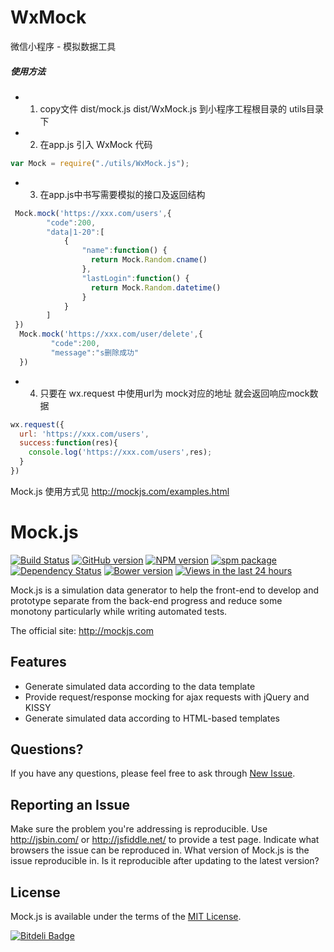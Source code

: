 # WxMock
微信小程序 - 模拟数据工具
##### 使用方法

* 1. copy文件 dist/mock.js dist/WxMock.js 到小程序工程根目录的 utils目录下
* 2. 在app.js 引入 WxMock 代码 
```javascript 
var Mock = require("./utils/WxMock.js"); 
```
* 3. 在app.js中书写需要模拟的接口及返回结构
```javascript
 Mock.mock('https://xxx.com/users',{
        "code":200,
        "data|1-20":[
            {
                "name":function() {
                  return Mock.Random.cname()
                },
                "lastLogin":function() {
                  return Mock.Random.datetime()
                }
            }
        ]
 })
  Mock.mock('https://xxx.com/user/delete',{
         "code":200,
         "message":"s删除成功"
  })
```
* 4. 只要在 wx.request 中使用url为 mock对应的地址 就会返回响应mock数据
```javascript
wx.request({
  url: 'https://xxx.com/users',
  success:function(res){
    console.log('https://xxx.com/users',res);
  }
})
```

Mock.js 使用方式见 http://mockjs.com/examples.html


# Mock.js
<!-- 模拟请求 & 模拟数据 -->
[![Build Status](https://api.travis-ci.org/nuysoft/Mock.png?branch=master)](http://travis-ci.org/nuysoft/Mock)
[![GitHub version](https://badge.fury.io/gh/nuysoft%2FMock.png)](http://badge.fury.io/gh/nuysoft%2FMock)
[![NPM version](https://badge.fury.io/js/mockjs.png)](http://badge.fury.io/js/mockjs)
[![spm package](http://spmjs.io/badge/mockjs)](http://spmjs.io/package/mockjs)
[![Dependency Status](https://gemnasium.com/nuysoft/Mock.png)](https://gemnasium.com/nuysoft/Mock)
[![Bower version](https://badge.fury.io/bo/mockjs.png)](http://badge.fury.io/bo/mockjs)
[![Views in the last 24 hours](https://sourcegraph.com/api/repos/github.com/nuysoft/Mock/counters/views-24h.png)](https://github.com/nuysoft/Mock/)
<!-- [![Coverage Status](https://coveralls.io/repos/nuysoft/Mock/badge.png)](https://coveralls.io/r/nuysoft/Mock) -->

Mock.js is a simulation data generator to help the front-end to develop and prototype separate from the back-end progress and reduce some monotony particularly while writing automated tests.

The official site: <http://mockjs.com>

## Features

* Generate simulated data according to the data template
* Provide request/response mocking for ajax requests with jQuery and KISSY
* Generate simulated data according to HTML-based templates

<!-- **TODO** This library is loosely inspired by Elijah Manor's [post](http://www.elijahmanor.com/2013/04/angry-birds-of-javascript-green-bird.html), [mennovanslooten/mockJSON](https://github.com/mennovanslooten/mockJSON), [appendto/jquery-mockjax](https://github.com/appendto/jquery-mockjax) and [victorquinn/chancejs](https://github.com/victorquinn/chancejs/). -->

## Questions?
If you have any questions, please feel free to ask through [New Issue](https://github.com/nuysoft/Mock/issues/new).

## Reporting an Issue
Make sure the problem you're addressing is reproducible. Use <http://jsbin.com/> or <http://jsfiddle.net/> to provide a test page. Indicate what browsers the issue can be reproduced in. What version of Mock.js is the issue reproducible in. Is it reproducible after updating to the latest version?

## License
Mock.js is available under the terms of the [MIT License](./MIT-LICENSE.txt).



[![Bitdeli Badge](https://d2weczhvl823v0.cloudfront.net/nuysoft/mock/trend.png)](https://bitdeli.com/free "Bitdeli Badge")

